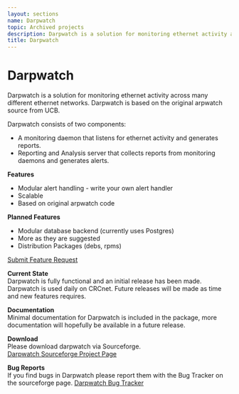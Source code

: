 ```yaml
---
layout: sections
name: Darpwatch
topic: Archived projects
description: Darpwatch is a solution for monitoring ethernet activity across many different ethernet networks. Darpwatch is based on the original arpwatch source from UCB.
title: Darpwatch
---
```


# Darpwatch

Darpwatch is a solution for monitoring ethernet activity across many different ethernet networks. Darpwatch is based on the original arpwatch source from UCB.

Darpwatch consists of two components:

- A monitoring daemon that listens for ethernet activity and generates reports.
- Reporting and Analysis server that collects reports from monitoring daemons and generates alerts.

**Features**

- Modular alert handling - write your own alert handler
- Scalable
- Based on original arpwatch code

**Planned Features**

- Modular database backend (currently uses Postgres)
- More as they are suggested
- Distribution Packages (debs, rpms)

[Submit Feature Request](http://sourceforge.net/tracker/?func=add&group_id=111072&atid=658205)

**Current State**  
Darpwatch is fully functional and an initial release has been made. Darpwatch is used daily on CRCnet. Future releases will be made as time and new features requires.

**Documentation**  
Minimal documentation for Darpwatch is included in the package, more documentation will hopefully be available in a future release.

**Download**  
Please download darpwatch via Sourceforge.  
[Darpwatch Sourceforge Project Page](http://www.sourceforge.net/projects/darpwatch/)

**Bug Reports**  
If you find bugs in Darpwatch please report them with the Bug Tracker on the sourceforge page. [Darpwatch Bug Tracker](http://sourceforge.net/tracker/?func=add&group_id=111072&atid=658202)
